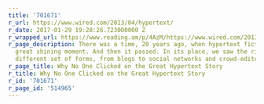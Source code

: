```yaml
---
title: '701671'
r_url: https://www.wired.com/2013/04/hypertext/
r_date: 2017-01-29 19:28:26.723000000 Z
r_wrapped_url: https://www.reading.am/p/4AzM/https://www.wired.com/2013/04/hypertext/
r_page_description: There was a time, 20 years ago, when hypertext fiction had its
  great shining moment. And then it passed. In its place, we saw the rise of a whole
  different set of forms, from blogs to social networks and crowd-edited encyclopedias.
r_page_title: Why No One Clicked on the Great Hypertext Story
r_title: Why No One Clicked on the Great Hypertext Story
r_id: '701671'
r_page_id: '514965'
---
```


